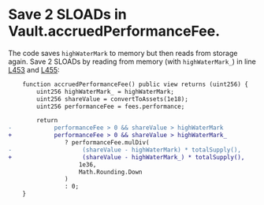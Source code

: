 # Save 2 SLOADs in Vault.accruedPerformanceFee.

The code saves `highWaterMark` to memory but then reads from storage again. Save 2 SLOADs by reading from memory (with `highWaterMark_`) in line [L453](https://github.com/code-423n4/2023-01-popcorn/blob/d95fc31449c260901811196d617366d6352258cd/src/vault/Vault.sol#L453) and [L455](https://github.com/code-423n4/2023-01-popcorn/blob/d95fc31449c260901811196d617366d6352258cd/src/vault/Vault.sol#L455):

```diff
    function accruedPerformanceFee() public view returns (uint256) {
        uint256 highWaterMark_ = highWaterMark;
        uint256 shareValue = convertToAssets(1e18);
        uint256 performanceFee = fees.performance;

        return
-            performanceFee > 0 && shareValue > highWaterMark
+            performanceFee > 0 && shareValue > highWaterMark_
                ? performanceFee.mulDiv(
-                    (shareValue - highWaterMark) * totalSupply(),
+                    (shareValue - highWaterMark_) * totalSupply(),
                    1e36,
                    Math.Rounding.Down
                )
                : 0;
    }
```